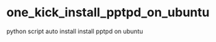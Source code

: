one_kick_install_pptpd_on_ubuntu
================================

python script auto install  install pptpd on ubuntu
